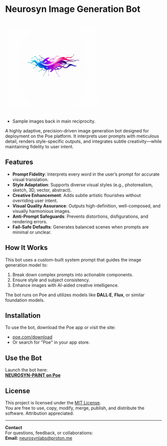 # Neurosyn Image Generation Bot

<img src="https://raw.githubusercontent.com/NeurosynLabs/NEUROSYN-PAINT/refs/heads/main/joblfCZHN3Zy7Xgb9uX_n.png" alt="Neurosyn Paint" width="309" height="300">

* Sample images back in main reciprocity.

A highly adaptive, precision-driven image generation bot designed for deployment on the Poe platform. It interprets user prompts with meticulous detail, renders style-specific outputs, and integrates subtle creativity—while maintaining fidelity to user intent.

## Features

- **Prompt Fidelity**: Interprets every word in the user’s prompt for accurate visual translation.
- **Style Adaptation**: Supports diverse visual styles (e.g., photorealism, sketch, 3D, vector, abstract).
- **Creative Enhancement**: Adds subtle artistic flourishes without overriding user intent.
- **Visual Quality Assurance**: Outputs high-definition, well-composed, and visually harmonious images.
- **Anti-Prompt Safeguards**: Prevents distortions, disfigurations, and rendering errors.
- **Fail-Safe Defaults**: Generates balanced scenes when prompts are minimal or unclear.

## How It Works

This bot uses a custom-built system prompt that guides the image generation model to:
1. Break down complex prompts into actionable components.
2. Ensure style and subject consistency.
3. Enhance images with AI-aided creative intelligence.

The bot runs on Poe and utilizes models like **DALL·E**, **Flux**, or similar foundation models.

## Installation

To use the bot, download the Poe app or visit the site:

- [poe.com/download](https://poe.com/download)  
- Or search for "Poe" in your app store.

## Use the Bot

Launch the bot here:  
**[NEUROSYN-PAINT on Poe](https://poe.com/NEUROSYN-PAINT)**

## License

This project is licensed under the [MIT License](https://opensource.org/licenses/MIT).  
You are free to use, copy, modify, merge, publish, and distribute the software. Attribution appreciated.

---

**Contact**  
For questions, feedback, or collaborations:  
**Email:** neurosynlabs@proton.me
